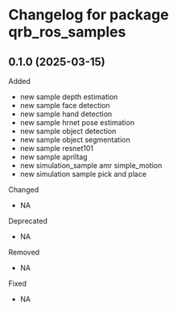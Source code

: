 # Changelog for package qrb_ros_samples

## 0.1.0 (2025-03-15)
Added
  - new sample depth estimation
  - new sample face detection
  - new sample hand detection
  - new sample hrnet pose estimation
  - new sample object detection
  - new sample object segmentation
  - new sample resnet101
  - new sample apriltag
  - new simulation_sample amr simple_motion
  - new simulation sample pick and place

Changed
 - NA
   
Deprecated
 - NA
   
Removed
  - NA
    
Fixed
  - NA


